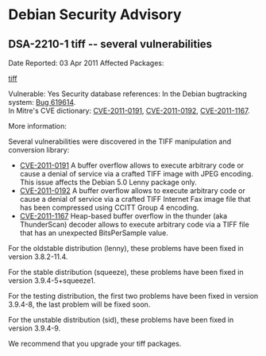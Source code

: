 
Debian Security Advisory
========================


DSA-2210-1 tiff -- several vulnerabilities
------------------------------------------



Date Reported:
03 Apr 2011
Affected Packages:

[tiff](https://packages.debian.org/src:tiff)

Vulnerable:
Yes
Security database references:
In the Debian bugtracking system: [Bug 619614](https://bugs.debian.org/cgi-bin/bugreport.cgi?bug=619614).  
In Mitre's CVE dictionary: [CVE-2011-0191](https://security-tracker.debian.org/tracker/CVE-2011-0191), [CVE-2011-0192](https://security-tracker.debian.org/tracker/CVE-2011-0192), [CVE-2011-1167](https://security-tracker.debian.org/tracker/CVE-2011-1167).  

More information:

Several vulnerabilities were discovered in the TIFF manipulation and
conversion library:


* [CVE-2011-0191](https://security-tracker.debian.org/tracker/CVE-2011-0191)
A buffer overflow allows to execute arbitrary code or cause
 a denial of service via a crafted TIFF image with JPEG encoding.
 This issue affects the Debian 5.0 Lenny package only.
* [CVE-2011-0192](https://security-tracker.debian.org/tracker/CVE-2011-0192)
A buffer overflow allows to execute arbitrary code or cause
 a denial of service via a crafted TIFF Internet Fax image
 file that has been compressed using CCITT Group 4 encoding.
* [CVE-2011-1167](https://security-tracker.debian.org/tracker/CVE-2011-1167)
Heap-based buffer overflow in the thunder (aka ThunderScan)
 decoder allows to execute arbitrary code via a TIFF file that
 has an unexpected BitsPerSample value.


For the oldstable distribution (lenny), these problems have been
fixed in version 3.8.2-11.4.


For the stable distribution (squeeze), these problems have been
fixed in version 3.9.4-5+squeeze1.


For the testing distribution, the first two problems have been fixed
in version 3.9.4-8, the last problem will be fixed soon.


For the unstable distribution (sid), these problems have been fixed
in version 3.9.4-9.


We recommend that you upgrade your tiff packages.






